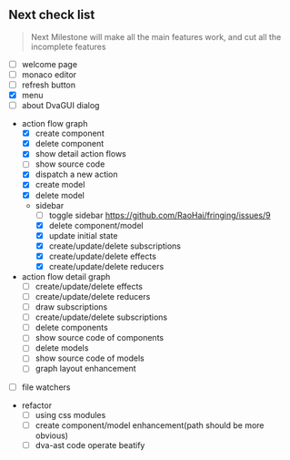 ## Next check list

> Next Milestone will make all the main features work, and cut all the incomplete features

- [ ] welcome page
- [ ] monaco editor
- [ ] refresh button
- [x] menu
- [ ] about DvaGUI dialog
- action flow graph
  - [x] create component
  - [x] delete component
  - [x] show detail action flows
  - [ ] show source code
  - [x] dispatch a new action
  - [x] create model
  - [x] delete model
  - sidebar
    - [ ] toggle sidebar https://github.com/RaoHai/fringing/issues/9
    - [x] delete component/model
    - [x] update initial state
    - [x] create/update/delete subscriptions
    - [x] create/update/delete effects
    - [x] create/update/delete reducers
- action flow detail graph
  - [ ] create/update/delete effects
  - [ ] create/update/delete reducers
  - [ ] draw subscriptions
  - [ ] create/update/delete subscriptions
  - [ ] delete components
  - [ ] show source code of components
  - [ ] delete models
  - [ ] show source code of models
  - [ ] graph layout enhancement
- [ ] file watchers
- refactor
  - [ ] using css modules
  - [ ] create component/model enhancement(path should be more obvious)
  - [ ] dva-ast code operate beatify
